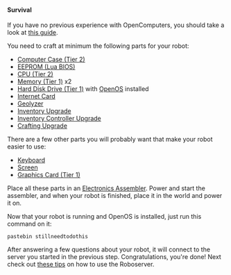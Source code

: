 #### Survival

If you have no previous experience with OpenComputers, you should take a look at [this guide](http://ocdoc.cil.li/tutorial:oc1_basic_computer).

You need to craft at minimum the following parts for your robot:
* [Computer Case (Tier 2)](http://crafting-guide.com/browse/opencomputers/computer_case_tier_2/)
* [EEPROM (Lua BIOS)](http://crafting-guide.com/browse/opencomputers/eeprom_lua_bios/)
* [CPU (Tier 2)](http://crafting-guide.com/browse/opencomputers/central_processing_unit_cpu_tier_2/)
* [Memory (Tier 1)](http://crafting-guide.com/browse/opencomputers/memory_tier_1/) x2
* [Hard Disk Drive (Tier 1)](http://crafting-guide.com/browse/opencomputers/hard_disk_drive_tier_1/) with [OpenOS](http://crafting-guide.com/browse/opencomputers/floppy_disk_openos/) installed
* [Internet Card](http://crafting-guide.com/browse/opencomputers/internet_card/)
* [Geolyzer](http://crafting-guide.com/browse/opencomputers/geolyzer/)
* [Inventory Upgrade](http://crafting-guide.com/browse/opencomputers/inventory_upgrade/)
* [Inventory Controller Upgrade](http://crafting-guide.com/browse/opencomputers/inventory_controller_upgrade/)
* [Crafting Upgrade](http://crafting-guide.com/browse/opencomputers/crafting_upgrade/)

There are a few other parts you will probably want that make your robot easier to use:
* [Keyboard](http://crafting-guide.com/browse/opencomputers/keyboard/)
* [Screen](http://crafting-guide.com/browse/opencomputers/screen_tier_1/)
* [Graphics Card (Tier 1)](http://crafting-guide.com/browse/opencomputers/graphics_card_tier_1/)

Place all these parts in an [Electronics Assembler](http://crafting-guide.com/browse/opencomputers/electronics_assembler/). Power and start the assembler, and when your robot is finished, place it in the world and power it on.

Now that your robot is running and OpenOS is installed, just run this command on it:

```
pastebin stillneedtodothis
```

After answering a few questions about your robot, it will connect to the server you started in the previous step. Congratulations, you're done! Next check out [these tips](tips.md) on how to use the Roboserver.